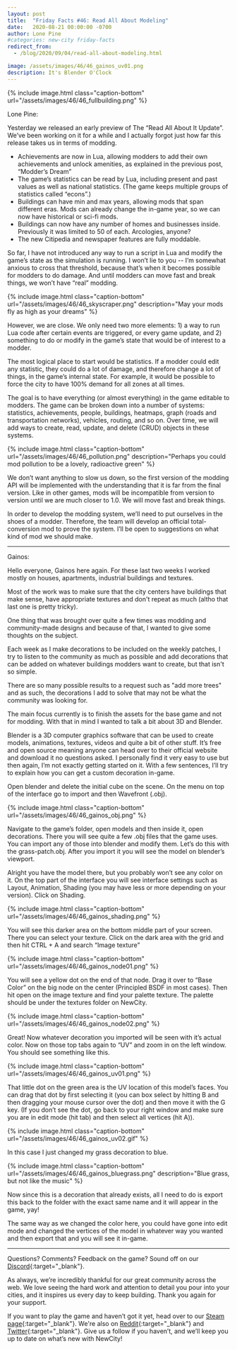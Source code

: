 ```yaml
---
layout: post
title:  "Friday Facts #46: Read All About Modeling"
date:   2020-08-21 00:00:00 -0700
author: Lone Pine
#categories: new-city friday-facts
redirect_from:
  - /blog/2020/09/04/read-all-about-modeling.html

image: /assets/images/46/46_gainos_uv01.png
description: It's Blender O'Clock
---
```


{% include image.html class="caption-bottom"
  url="/assets/images/46/46_fullbuilding.png"
%}

Lone Pine:

Yesterday we released an early preview of The “Read All About It Update”. We’ve been working on it for a while and I actually forgot just how far this release takes us in terms of modding. 

* Achievements are now in Lua, allowing modders to add their own achievements and unlock amenities, as explained in the previous post, “Modder’s Dream”
* The game’s statistics can be read by Lua, including present and past values as well as national statistics. (The game keeps multiple groups of statistics called “econs”.)
* Buildings can have min and max years, allowing mods that span different eras. Mods can already change the in-game year, so we can now have historical or sci-fi mods.
* Buildings can now have any number of homes and businesses inside. Previously it was limited to 50 of each. Arcologies, anyone?
* The new Citipedia and newspaper features are fully moddable.

So far, I have not introduced any way to run a script in Lua and modify the game’s state as the simulation is running. I won’t lie to you -- I’m somewhat anxious to cross that threshold, because that’s when it becomes possible for modders to do damage. And until modders can move fast and break things, we won’t have “real” modding.

{% include image.html class="caption-bottom"
  url="/assets/images/46/46_skyscraper.png"
  description="May your mods fly as high as your dreams"
%}

However, we are close. We only need two more elements: 1) a way to run Lua code after certain events are triggered, or every game update, and 2) something to do or modify in the game’s state that would be of interest to a modder.

The most logical place to start would be statistics. If a modder could edit any statistic, they could do a lot of damage, and therefore change a lot of things, in the game’s internal state. For example, it would be possible to force the city to have 100% demand for all zones at all times.

The goal is to have everything (or almost everything) in the game editable to modders. The game can be broken down into a number of systems: statistics, achievements, people, buildings, heatmaps, graph (roads and transportation networks), vehicles, routing, and so on. Over time, we will add ways to create, read, update, and delete (CRUD) objects in these systems.

{% include image.html class="caption-bottom"
  url="/assets/images/46/46_pollution.png"
  description="Perhaps you could mod pollution to be a lovely, radioactive green"
%}

We don’t want anything to slow us down, so the first version of the modding API will be implemented with the understanding that it is far from the final version. Like in other games, mods will be incompatible from version to version until we are much closer to 1.0. We will move fast and break things.

In order to develop the modding system, we’ll need to put ourselves in the shoes of a modder. Therefore, the team will develop an official total-conversion mod to prove the system. I’ll be open to suggestions on what kind of mod we should make.

---

Gainos:

Hello everyone, Gainos here again. For these last two weeks I worked mostly on houses, apartments, industrial buildings and textures.

Most of the work was to make sure that the city centers have buildings that make sense, have appropriate textures and don't repeat as much (altho that last one is pretty tricky).

One thing that was brought over quite a few times was modding and community-made designs and because of that, I wanted to give some thoughts on the subject.

Each week as I make decorations to be included on the weekly patches, I try to listen to the community as much as possible and add decorations that can be added on whatever buildings modders want to create, but that isn't so simple.

There are so many possible results to a request such as "add more trees" and as such, the decorations I add to solve that may not be what the community was looking for.

The main focus currently is to finish the assets for the base game and not for modding. With that in mind I wanted to talk a bit about 3D and Blender.

Blender is a 3D computer graphics software that can be used to create models, animations, textures, videos and quite a bit of other stuff. It’s free and open source meaning anyone can head over to their official website and download it no questions asked. I personally find it very easy to use but then again, I’m not exactly getting started on it. With a few sentences, I’ll try to explain how you can get a custom decoration in-game.

Open blender and delete the initial cube on the scene. On the menu on top of the interface go to import and then Wavefront (.obj).

{% include image.html class="caption-bottom"
  url="/assets/images/46/46_gainos_obj.png"
%}

Navigate to the game’s folder, open models and then inside it, open decorations. There you will see quite a few .obj files that the game uses. You can import any of those into blender and modify them. Let’s do this with the grass-patch.obj. After you import it you will see the model on blender’s viewport.

Alright you have the model there, but you probably won’t see any color on it. On the top part of the interface you will see interface settings such as Layout, Animation, Shading (you may have less or more depending on your version). Click on Shading.

{% include image.html class="caption-bottom"
  url="/assets/images/46/46_gainos_shading.png"
%}

You will see this darker area on the bottom middle part of your screen. There you can select your texture. Click on the dark area with the grid and then hit CTRL + A and search “Image texture”

{% include image.html class="caption-bottom"
  url="/assets/images/46/46_gainos_node01.png"
%}

You will see a yellow dot on the end of that node. Drag it over to “Base Color” on the big node on the center (Principled BSDF in most cases). Then hit open on the image texture and find your palette texture. The palette should be under the textures folder on NewCity.

{% include image.html class="caption-bottom"
  url="/assets/images/46/46_gainos_node02.png"
%}

Great! Now whatever decoration you imported will be seen with it’s actual color. Now on those top tabs again to “UV” and zoom in on the left window. You should see something like this.

{% include image.html class="caption-bottom"
  url="/assets/images/46/46_gainos_uv01.png"
%}

That little dot on the green area is the UV location of this model’s faces. You can drag that dot by first selecting it (you can box select by hitting B and then dragging your mouse cursor over the dot) and then move it with the G key. (If you don’t see the dot, go back to your right window and make sure you are in edit mode (hit tab) and then select all vertices (hit A)).

{% include image.html class="caption-bottom"
  url="/assets/images/46/46_gainos_uv02.gif"
%}

In this case I just changed my grass decoration to blue.

{% include image.html class="caption-bottom"
  url="/assets/images/46/46_gainos_bluegrass.png"
  description="Blue grass, but not like the music"
%}

Now since this is a decoration that already exists, all I need to do is export this back to the folder with the exact same name and it will appear in the game, yay!

The same way as we changed the color here, you could have gone into edit mode and changed the vertices of the model in whatever way you wanted and then export that and you will see it in-game.

---

Questions? Comments? Feedback on the game? Sound off on our [Discord]{:target="_blank"}.

As always, we’re incredibly thankful for our great community across the web. We love seeing the hard work and attention to detail you pour into your cities, and it inspires us every day to keep building. Thank you again for your support.

If you want to play the game and haven’t got it yet, head over to our [Steam page]{:target="_blank"}. We're also on [Reddit]{:target="_blank"} and [Twitter]{:target="_blank"}. Give us a follow if you haven’t, and we’ll keep you up to date on what’s new with NewCity!

[Discord]:  http://discord.gg/cz6t4J5
[Steam page]: https://store.steampowered.com/app/1067860/NewCity/
[Reddit]: https://www.reddit.com/r/NewCity
[Twitter]: https://twitter.com/lone_pine_games

